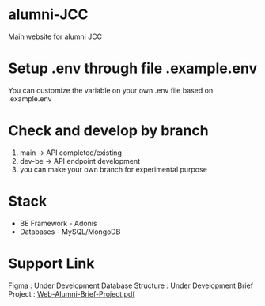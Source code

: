 # alumni-JCC
Main website for alumni JCC

# Setup .env through file .example.env
You can customize the variable on your own .env file based on .example.env

# Check and develop by branch
1. main -> API completed/existing
2. dev-be -> API endpoint development
3. you can make your own branch for experimental purpose

# Stack
- BE Framework - Adonis
- Databases - MySQL/MongoDB

# Support Link
Figma : Under Development
Database Structure : Under Development
Brief Project : [Web-Alumni-Brief-Project.pdf](https://drive.google.com/file/d/1qMKNTlt5f4aaMQgOg3RVHPKr1p4-pdlZ/view?usp=sharing)
